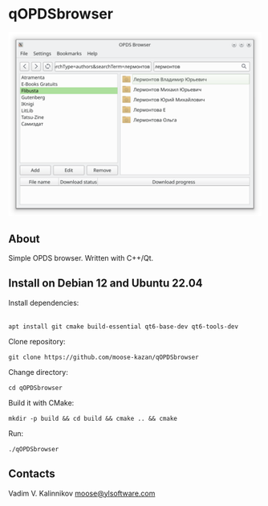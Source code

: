 # qOPDSbrowser #

![Screenshot](./screenshot.png)

## About ##

Simple OPDS browser. Written with C++/Qt.

## Install on Debian 12 and Ubuntu 22.04 ##

Install dependencies:

```

apt install git cmake build-essential qt6-base-dev qt6-tools-dev
```

Clone repository:

```
git clone https://github.com/moose-kazan/qOPDSbrowser
```


Change directory:

```
cd qOPDSbrowser
```


Build it with CMake:

```
mkdir -p build && cd build && cmake .. && cmake
```

Run:

```
./qOPDSbrowser
```


## Contacts ##
Vadim V. Kalinnikov <moose@ylsoftware.com>



